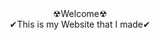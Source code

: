 <center>☢Welcome☢</center>
<center>✔This is my Website that I made✔</center>
<style>
.button {
    background-color: #4CAF50; /* Green */
    border: none;
    color: white;
    padding: 16px 32px;
    text-align: center;
    text-decoration: none;
    display: inline-block;
    font-size: 16px;
    margin: 4px 2px;
    -webkit-transition-duration: 0.4s; /* Safari */
    transition-duration: 0.4s;
    cursor: pointer;
}
   .button1 {border-radius: 8px;}
   .button1 {
    background-color: white; 
    color: black; 
    border: 2px solid #4CAF50;
}

.button1:hover {
    background-color: #4CAF50;
    color: white;
}
<input type="button" value="Click Me!" style="text-align: center; background-color: black; color: #FFFFFF">
</style>
